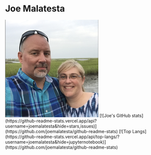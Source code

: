 # Joe Malatesta
<img src='JOEKASEY.png' width='300px'>
[![Joe's GitHub stats](https://github-readme-stats.vercel.app/api?username=joemalatesta&hide=stars,issues)](https://github.com/joemalatesta/github-readme-stats)
[![Top Langs](https://github-readme-stats.vercel.app/api/top-langs/?username=joemalatesta&hide=jupyternotebook)](https://github.com/joemalatesta/github-readme-stats)


